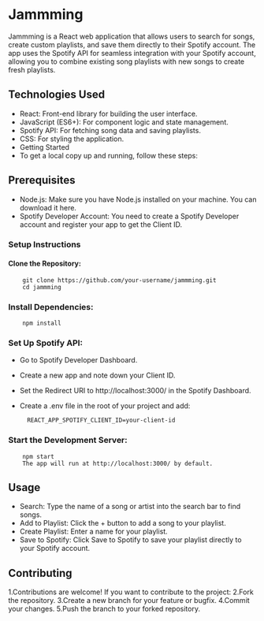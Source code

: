 # Jammming
Jammming is a React web application that allows users to search for songs, create custom playlists, and save them directly to their Spotify account. The app uses the Spotify API for seamless integration with your Spotify account, allowing you to combine existing song playlists with new songs to create fresh playlists.


## Technologies Used
* React: Front-end library for building the user interface.
* JavaScript (ES6+): For component logic and state management.
* Spotify API: For fetching song data and saving playlists.
* CSS: For styling the application.
* Getting Started
* To get a local copy up and running, follow these steps:

## Prerequisites
* Node.js: Make sure you have Node.js installed on your machine. You can download it here.
* Spotify Developer Account: You need to create a Spotify Developer account and register your app to get the Client ID.

### Setup Instructions
#### Clone the Repository:

        git clone https://github.com/your-username/jammming.git
        cd jammming

### Install Dependencies:

        npm install

### Set Up Spotify API:

* Go to Spotify Developer Dashboard.

* Create a new app and note down your Client ID.

* Set the Redirect URI to http://localhost:3000/ in the Spotify Dashboard.

* Create a .env file in the root of your project and add:

        REACT_APP_SPOTIFY_CLIENT_ID=your-client-id
        
### Start the Development Server:

        npm start
        The app will run at http://localhost:3000/ by default.

## Usage
* Search: Type the name of a song or artist into the search bar to find songs.
* Add to Playlist: Click the + button to add a song to your playlist.
* Create Playlist: Enter a name for your playlist.
* Save to Spotify: Click Save to Spotify to save your playlist directly to your Spotify account.


## Contributing
1.Contributions are welcome! If you want to contribute to the project:
2.Fork the repository.
3.Create a new branch for your feature or bugfix.
4.Commit your changes.
5.Push the branch to your forked repository.

